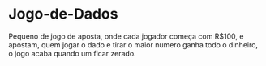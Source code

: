 # Jogo-de-Dados
Pequeno de jogo de aposta, onde cada jogador começa com R$100, e apostam, quem jogar o dado e tirar o maior numero ganha todo o dinheiro, o jogo acaba quando um ficar zerado.
